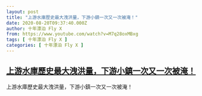 ```yaml
---
layout: post
title: "上游水庫歷史最大洩洪量，下游小鎮一次又一次被淹！"
date: 2020-08-20T09:37:40.000Z
author: 十年漂泊 Fly X
from: https://www.youtube.com/watch?v=M7q28oxMBxg
tags: [ 十年漂泊 Fly X ]
categories: [ 十年漂泊 Fly X ]
---
```

<!--1597916260000-->
[上游水庫歷史最大洩洪量，下游小鎮一次又一次被淹！](https://www.youtube.com/watch?v=M7q28oxMBxg)
------

<div>
上游水庫歷史最大洩洪量，下游小鎮一次又一次被淹！
</div>
